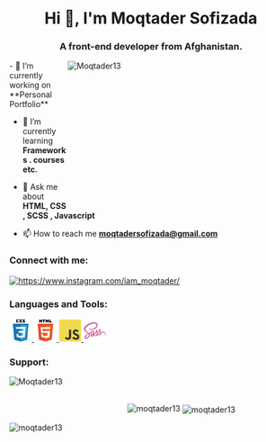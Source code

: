 <h1 align="center">Hi 👋, I'm Moqtader Sofizada</h1>
<h3 align="center">A front-end developer from Afghanistan.</h3>
<img src="https://cdn.dribbble.com/userupload/37093547/file/original-a81fda6343ddfd24ef52a33e0eaf0fd4.gif"
width="400px" height="250px" alt="Moqtader13" align="right">
- 🔭 I’m currently working on **Personal Portfolio**

- 🌱 I’m currently learning **Frameworks . courses etc.**

- 💬 Ask me about **HTML, CSS , SCSS , Javascript**

- 📫 How to reach me **moqtadersofizada@gmail.com**

<h3 align="left">Connect with me:</h3>
<p align="left">
<a href="https://instagram.com/https://www.instagram.com/iam_moqtader/" target="blank"><img align="center" src="https://raw.githubusercontent.com/rahuldkjain/github-profile-readme-generator/master/src/images/icons/Social/instagram.svg" alt="https://www.instagram.com/iam_moqtader/" height="30" width="40" /></a>
</p>

<h3 align="left">Languages and Tools:</h3>
<p align="left"> <a href="https://www.w3schools.com/css/" target="_blank" rel="noreferrer"> <img src="https://raw.githubusercontent.com/devicons/devicon/master/icons/css3/css3-original-wordmark.svg" alt="css3" width="40" height="40"/> </a> <a href="https://www.w3.org/html/" target="_blank" rel="noreferrer"> <img src="https://raw.githubusercontent.com/devicons/devicon/master/icons/html5/html5-original-wordmark.svg" alt="html5" width="40" height="40"/> </a> <a href="https://developer.mozilla.org/en-US/docs/Web/JavaScript" target="_blank" rel="noreferrer"> <img src="https://raw.githubusercontent.com/devicons/devicon/master/icons/javascript/javascript-original.svg" alt="javascript" width="40" height="40"/> </a> <a href="https://sass-lang.com" target="_blank" rel="noreferrer"> <img src="https://raw.githubusercontent.com/devicons/devicon/master/icons/sass/sass-original.svg" alt="sass" width="40" height="40"/> </a> </p>


<h3 align="left">Support:</h3>
<p><a href="https://www.buymeacoffee.com/Moqtader13"> <img align="left" src="https://cdn.buymeacoffee.com/buttons/v2/default-yellow.png" height="50" width="210" alt="Moqtader13" /></a></p><br><br>


<p><img align="left" src="https://github-readme-stats.vercel.app/api/top-langs?username=moqtader13&show_icons=true&locale=en&layout=compact" alt="moqtader13" /></p>

<p>&nbsp;<img align="center" src="https://github-readme-stats.vercel.app/api?username=moqtader13&show_icons=true&locale=en" alt="moqtader13" /></p>

<p><img align="center" src="https://github-readme-streak-stats.herokuapp.com/?user=moqtader13&" alt="moqtader13" /></p>


